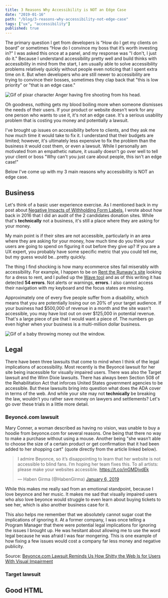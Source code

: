 ```yaml
---
title: 3 Reasons Why Accessibility is NOT an Edge Case
date: "2019-01-16"
path: "/blog/3-reasons-why-accessibility-not-edge-case"
tags: ["ux", "accessibility"]
published: true
---
```


The primary question I get from developers is “How do I get my clients on board” or sometimes “How do I convince my boss that it’s worth investing in?" I was asked this once at a panel, and my response was "I don't, I just do it." Because I understand accessibility pretty well and build thinks with accessibility in mind from the start, I am usually able to solve accessibility problems relatively quickly without people even noticing that I spent extra time on it. But when developers who are still newer to accessibility are trying to convince their bosses, sometimes they clap back that "this is low priority" or "that is an edge case."

![Gif of pixar character Anger having fire shooting from his head.](https://media.giphy.com/media/11tTNkNy1SdXGg/giphy.gif)

Oh goodness, nothing gets my blood boiling more when someone dismisses the needs of their users. If your product or website doesn't work for any one person who wants to use it, it's not an edge case. It's a serious usability problem that is costing you money and potentially a lawsuit. 

I've brought up issues on accessibility before to clients, and they ask me how much time it would take to fix it. I understand that their budgets are limited; however, it's ultimately less expensive to fix the problem than the business it would cost them, or even a lawsuit. While I personally am motivated from an empathetic nature, it usually doesn't go over well to tell your client or boss "Why can't you just care about people, this isn't an edge case!"

Below I've come up with my 3 main reasons why accessibility is NOT an edge case. 

## Business

Let's think of a basic user experience exercise. As I mentioned back in my post about [Negative Impacts of Withholding Form Labels](/blog/negative-impacts-withholding-form-labels), I wrote about how back in 2016 that I did an audit of the 2 candidates donation sites. While that's **technically** not a business, it's still a place where they are asking for your money. 

My main point is if their sites are not accessible, particularly in an area where they are asking for your money, how much time do you think your users are going to spend on figuring it out before they give up? If you are a UX expert, you probably have some specific metric that you could tell me, but my guess would be...pretty quickly. 

The thing I find shocking is how many ecommerce sites fail miserably with accessibility. For example, I happen to be on [Rent the Runway's site](https://www.renttherunway.com/) looking for a dress to rent, and I pulled up the [Wave tool](https://wave.webaim.org/) and as of this writing it has detected **54 errors**. Not alerts or warnings, **errors**. I also cannot access their navigation with my keyboard and the focus states are missing. 

Approximately one of every five people suffer from a disability, which means that you are potentially losing our on 20% of your target audience. If your business had $500,000 of revenue in a month and the site wasn't accessible, you may have lost out on over $125,000 in potential revenue. That's a large piece of pie that I would want a piece of. The numbers go even higher when your business is a multi-million dollar business. 

![Gif of a baby throwing money out the window.](https://media.giphy.com/media/l0HFkA6omUyjVYqw8/giphy.gif)

## Legal

There have been three lawsuits that come to mind when I think of the legal implications of accessibility. Most recently is the Beyoncé lawsuit for her site being inacessible for visually impaired users. There was also the Target lawsuit and the Winn Dixie lawsuits. There has always been Section 508 of the Rehabilitation Act that inforces United States government agencies to be accessible. But these lawsuits bring into question what does the ADA cover in terms of the web. And while your site may not **technically** be breaking the law, wouldn't you rather save money on lawyers and settlements? Let's go over these trials in a little more detail.

### Beyoncé.com lawsuit

Mary Conner, a woman described as having no vision, was unable to buy a hoodie from beyonce.com for several reasons. One being that there no way to make a purchase without using a mouse. Another being "she wasn’t able to choose the size of a certain product or get confirmation that it had been added to her shopping cart" (quote directly from the article linked below).

<blockquote class="twitter-tweet" data-lang="en"><p lang="en" dir="ltr">I admire Beyonce, so it’s disappointing to learn that her website is not accessible to blind fans. I’m hoping her team fixes this. To all artists: please make your websites accessible. <a href="https://t.co/inGMDjvdEk">https://t.co/inGMDjvdEk</a></p>&mdash; Haben Girma (@HabenGirma) <a href="https://twitter.com/HabenGirma/status/1081825648274956288?ref_src=twsrc%5Etfw">January 6, 2019</a></blockquote>

While this makes me really sad from an emotional standpoint, because I love beyonce and her music. It makes me sad that visually impaired users who also love beyonce would struggle to even learn about buying tickets to see her, which is also another business case for it.

This also helps me remember that we absolutely cannot sugar coat the implications of ignoring it. At a former company, I was once telling a Program Manager that there were potential legal implications for ignoring the issues I brought up. He was hesitant about allowing me to use the word legal because he was afraid I was fear mongering. This is one example of how fixing a few issues would cost a company far less money and negative publicity. 

Source: [Beyonce.com Lawsuit Reminds Us How Shitty the Web Is for Users With Visual Impairment](https://gizmodo.com/beyonce-com-lawsuit-reminds-us-how-shitty-the-web-is-fo-1831493336)

### Target lawsuit



## Good HTML 